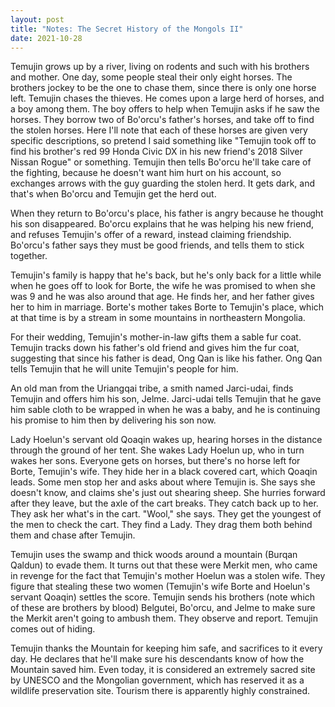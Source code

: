 ```yaml
---
layout: post
title: "Notes: The Secret History of the Mongols II"
date: 2021-10-28
---
```

Temujin grows up by a river, living on rodents and such with his brothers and mother. One day, some people steal their only eight horses. The brothers jockey to be the one to chase them, since there is only one horse left. Temujin chases the thieves. He comes upon a large herd of horses, and a boy among them. The boy offers to help when Temujin asks if he saw the horses. They borrow two of Bo'orcu's father's horses, and take off to find the stolen horses. Here I'll note that each of these horses are given very specific descriptions, so pretend I said something like "Temujin took off to find his brother's red 99 Honda Civic DX in his new friend's 2018 Silver Nissan Rogue" or something.  Temujin then tells Bo'orcu he'll take care of the fighting, because he doesn't want him hurt on his account, so exchanges arrows with the guy guarding the stolen herd. It gets dark, and that's when Bo'orcu and Temujin get the herd out.   

When they return to Bo'orcu's place, his father is angry because he thought his son disappeared. Bo'orcu explains that he was helping his new friend, and refuses Temujin's offer of a reward, instead claiming friendship. Bo'orcu's father says they must be good friends, and tells them to stick together.  

Temujin's family is happy that he's back, but he's only back for a little while when he goes off to look for Borte, the wife he was promised to when she was 9 and he was also around that age. He finds her, and her father gives her to him in marriage. Borte's mother takes Borte to Temujin's place, which at that time is by a stream in some mountains in northeastern Mongolia.  

For their wedding, Temujin's mother-in-law gifts them a sable fur coat. Temujin tracks down his father's old friend and gives him the fur coat, suggesting that since his father is dead, Ong Qan is like his father. Ong Qan tells Temujin that he will unite Temujin's people for him.  

An old man from the Uriangqai tribe, a smith named Jarci-udai, finds Temujin and offers him his son, Jelme. Jarci-udai tells Temujin that he gave him sable cloth to be wrapped in when he was a baby, and he is continuing his promise to him then by delivering his son now.  

Lady Hoelun's servant old Qoaqin wakes up, hearing horses in the distance through the ground of her tent. She wakes Lady Hoelun up, who in turn wakes her sons. Everyone gets on horses, but there's no horse left for Borte, Temujin's wife. They hide her in a black covered cart, which Qoaqin leads. Some men stop her and asks about where Temujin is. She says she doesn't know, and claims she's just out shearing sheep. She hurries forward after they leave, but the axle of the cart breaks. They catch back up to her. They ask her what's in the cart. "Wool," she says. They get the youngest of the men to check the cart. They find a Lady. They drag them both behind them and chase after Temujin.  

Temujin uses the swamp and thick woods around a mountain (Burqan Qaldun) to evade them.  It turns out that these were Merkit men, who came in revenge for the fact that Temujin's mother Hoelun was a stolen wife. They figure that stealing these two women (Temujin's wife Borte and Hoelun's servant Qoaqin) settles the score. Temujin sends his brothers (note which of these are brothers by blood) Belgutei, Bo'orcu, and Jelme to make sure the Merkit aren't going to ambush them. They observe and report. Temujin comes out of hiding.    

Temujin thanks the Mountain for keeping him safe, and sacrifices to it every day. He declares that he'll make sure his descendants know of how the Mountain saved him. Even today, it is considered an extremely sacred site by UNESCO and the Mongolian government, which has reserved it as a wildlife preservation site. Tourism there is apparently highly constrained.  

